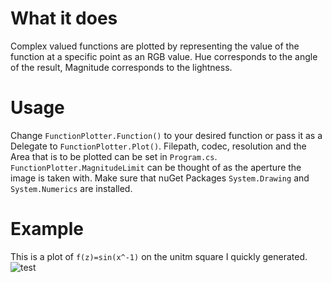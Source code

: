 # What it does
Complex valued functions are plotted by representing the value of the function at a specific point as an RGB value. Hue corresponds to the angle of the result, Magnitude corresponds to the lightness.

# Usage
Change ``FunctionPlotter.Function()`` to your desired function or pass it as a Delegate to ``FunctionPlotter.Plot()``. Filepath,  codec, resolution and the Area that is to be plotted can be set in ``Program.cs``. ``FunctionPlotter.MagnitudeLimit`` can be thought of as the aperture the image is taken with. Make sure that nuGet Packages ``System.Drawing`` and ``System.Numerics`` are installed.


# Example
This is a plot of ``f(z)=sin(x^-1)`` on the unitm square I quickly generated.
![test](https://user-images.githubusercontent.com/35309553/132891127-46c003ad-2542-4b40-ae3d-db50b287f498.png)
